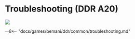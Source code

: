 # Troubleshooting (DDR A20)
<img class="header-logo" src="/img/bemani/ddr/a20/logo.png">

--8<-- "docs/games/bemani/ddr/common/troubleshooting.md"